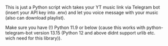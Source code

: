 This is just a Python script wich takes your YT music link via Telegram bot (insert your API key into .env) and let you voice message with your music (also can download playlist).

Make sure you have (!) Python 11.9 or below (cause this works with python-telegram-bot version 13.15 (Python 12 and above didnt support urlib etc. wich need for this library)).
